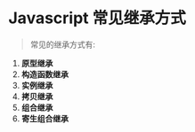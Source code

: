 # Javascript 常见继承方式

> 常见的继承方式有: 

1. **原型继承**
2. **构造函数继承**
3. **实例继承**
4. **拷贝继承**
5. **组合继承**
6. **寄生组合继承**